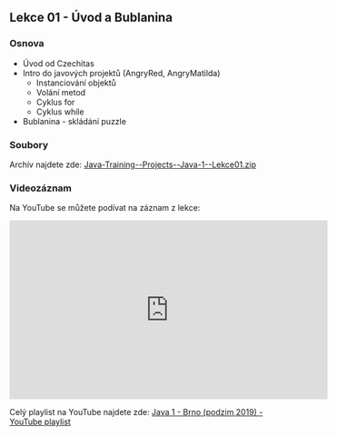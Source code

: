 Lekce 01 - Úvod a Bublanina
---------------------------

### Osnova

* Úvod od Czechitas
* Intro do javových projektů (AngryRed, AngryMatilda)
    * Instanciování objektů
    * Volání metod
    * Cyklus for
    * Cyklus while
* Bublanina - skládání puzzle


### Soubory

Archív najdete zde: [Java-Training--Projects--Java-1--Lekce01.zip](/data/2019-podzim/java1/Java-Training--Projects--Java-1--Lekce01.zip)


### Videozáznam

Na YouTube se můžete podívat na záznam z lekce:

<iframe width="560" height="315"
	src="https://www.youtube.com/embed/VQftuwv8YSg"
	frameborder="0"
	allowfullscreen></iframe>

Celý playlist na YouTube najdete zde:
[Java 1 - Brno (podzim 2019) - YouTube playlist](https://www.youtube.com/playlist?list=PLTCx5oiCrIJ7tIik1OiuPmGwt4OOqomrR)

